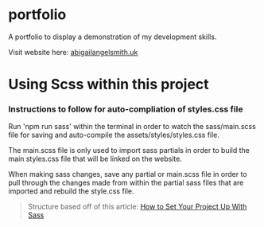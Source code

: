 # portfolio
A portfolio to display a demonstration of my development skills.

Visit website here: [abigailangelsmith.uk](https://abigailangelsmith.uk/)

# Using Scss within this project

### Instructions to follow for auto-compliation of styles.css file

Run 'npm run sass' within the terminal in order to watch the sass/main.scss file for saving and auto-compile the assets/styles/styles.css file.

The main.scss file is only used to import sass partials in order to build the main styles.css file that will be linked on the website.

When making sass changes, save any partial or main.scss file in order to pull through the changes made from within the partial sass files that are<br>
imported and rebuild the style.css file.

> Structure based off of this article: [How to Set Your Project Up With Sass](https://dev.to/darnocer/how-to-setup-your-project-with-sass-scss-ip4)
